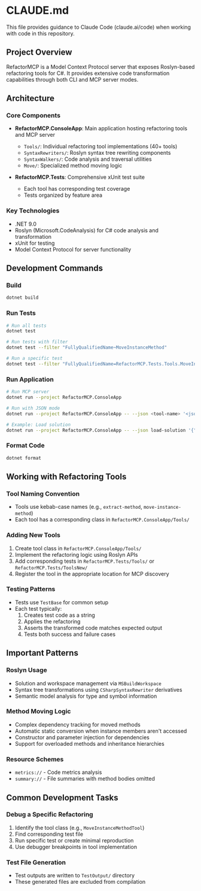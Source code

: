 # CLAUDE.md

This file provides guidance to Claude Code (claude.ai/code) when working with code in this repository.

## Project Overview

RefactorMCP is a Model Context Protocol server that exposes Roslyn-based refactoring tools for C#. It provides extensive code transformation capabilities through both CLI and MCP server modes.

## Architecture

### Core Components

- **RefactorMCP.ConsoleApp**: Main application hosting refactoring tools and MCP server
  - `Tools/`: Individual refactoring tool implementations (40+ tools)
  - `SyntaxRewriters/`: Roslyn syntax tree rewriting components
  - `SyntaxWalkers/`: Code analysis and traversal utilities
  - `Move/`: Specialized method moving logic

- **RefactorMCP.Tests**: Comprehensive xUnit test suite
  - Each tool has corresponding test coverage
  - Tests organized by feature area

### Key Technologies
- .NET 9.0
- Roslyn (Microsoft.CodeAnalysis) for C# code analysis and transformation
- xUnit for testing
- Model Context Protocol for server functionality

## Development Commands

### Build
```bash
dotnet build
```

### Run Tests
```bash
# Run all tests
dotnet test

# Run tests with filter
dotnet test --filter "FullyQualifiedName~MoveInstanceMethod"

# Run a specific test
dotnet test --filter "FullyQualifiedName=RefactorMCP.Tests.Tools.MoveInstanceMethodTests.Move_MethodWithNamedArguments_Success"
```

### Run Application
```bash
# Run MCP server
dotnet run --project RefactorMCP.ConsoleApp

# Run with JSON mode
dotnet run --project RefactorMCP.ConsoleApp -- --json <tool-name> '<json-params>'

# Example: Load solution
dotnet run --project RefactorMCP.ConsoleApp -- --json load-solution '{"solutionPath":"./RefactorMCP.sln"}'
```

### Format Code
```bash
dotnet format
```

## Working with Refactoring Tools

### Tool Naming Convention
- Tools use kebab-case names (e.g., `extract-method`, `move-instance-method`)
- Each tool has a corresponding class in `RefactorMCP.ConsoleApp/Tools/`

### Adding New Tools
1. Create tool class in `RefactorMCP.ConsoleApp/Tools/`
2. Implement the refactoring logic using Roslyn APIs
3. Add corresponding tests in `RefactorMCP.Tests/Tools/` or `RefactorMCP.Tests/ToolsNew/`
4. Register the tool in the appropriate location for MCP discovery

### Testing Patterns
- Tests use `TestBase` for common setup
- Each test typically:
  1. Creates test code as a string
  2. Applies the refactoring
  3. Asserts the transformed code matches expected output
  4. Tests both success and failure cases

## Important Patterns

### Roslyn Usage
- Solution and workspace management via `MSBuildWorkspace`
- Syntax tree transformations using `CSharpSyntaxRewriter` derivatives
- Semantic model analysis for type and symbol information

### Method Moving Logic
- Complex dependency tracking for moved methods
- Automatic static conversion when instance members aren't accessed
- Constructor and parameter injection for dependencies
- Support for overloaded methods and inheritance hierarchies

### Resource Schemes
- `metrics://` - Code metrics analysis
- `summary://` - File summaries with method bodies omitted

## Common Development Tasks

### Debug a Specific Refactoring
1. Identify the tool class (e.g., `MoveInstanceMethodTool`)
2. Find corresponding test file
3. Run specific test or create minimal reproduction
4. Use debugger breakpoints in tool implementation

### Test File Generation
- Test outputs are written to `TestOutput/` directory
- These generated files are excluded from compilation